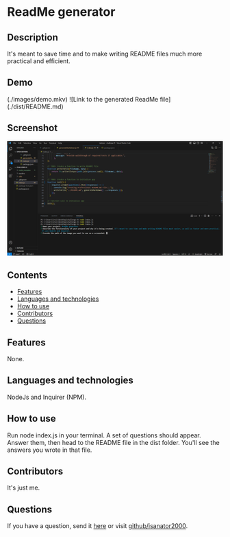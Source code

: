 
# ReadMe generator 

## Description
  It's meant to save time and to make writing README files much more practical and efficient. 

  ## Demo
  (./images/demo.mkv)
  ![Link to the generated ReadMe file] (./dist/README.md)
  ## Screenshot
  ![screenshot of terminal in VSCode](/images/screenshot.png)
  ## Contents
  * [Features](#features)
  * [Languages and technologies](#languagesandtechnologies)
  * [How to use](#HowtoUseThisApplication)
  * [Contributors](#contributors)
  * [Questions](#questions)
  ## Features
  None.
  ## Languages and technologies
  NodeJs and Inquirer (NPM).
  ## How to use
  Run node index.js in your terminal. A set of questions should appear. Answer them, then head to the README file in the dist folder. You'll see the answers you wrote in that file. 
  ## Contributors
  It's just me.
  ## Questions
  If you have a question, send it [here](mailto:iruizord@gmail.com?subject=[GitHub]%20Dev%20Connect) or visit [github/isanator2000](https://github.com/isanator2000).
  
